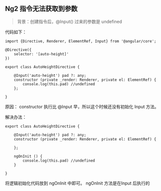 Ng2 指令无法获取到参数
--

> 背景：创建指令后，@Input() 过来的参数是 undefined


代码如下：

	import {Directive, Renderer, ElementRef, Input} from '@angular/core';

	@Directive({
    	selector: '[auto-height]'
	})
	
	export class AutoHeightDirective {

    	@Input('auto-height') pad ?: any;
    	constructor (private _render: Renderer, private el: ElementRef) {
    		console.log(this.pad) //undefined
    	};
    	
    }
    
    
原因： constructor 执行比 @Input 早，所以这个时候还没有初始化 Input 方法。

解决办法：

	export class AutoHeightDirective {

    	@Input('auto-height') pad ?: any;
    	constructor (private _render: Renderer, private el: ElementRef) {
    		
    	};
    	
    	ngOnInit () {
    		console.log(this.pad) //undefined
    	}
    	
    }
    
将逻辑初始化代码放到 ngOnInit 中即可。 ngOnInit 方法是在Input 后执行的